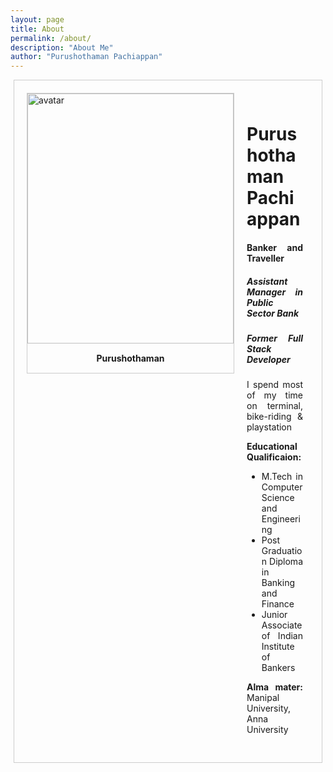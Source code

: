 ```yaml
---
layout: page
title: About
permalink: /about/
description: "About Me"
author: "Purushothaman Pachiappan"
---
```



<div style = " margin: 5px;
    border: 1px solid #ccc;
    overflow: auto;
     width: auto;
     padding: 15px;">
  
  <div style = " margin: 5px;
    border: 1px solid #ccc;
    float: left;
    overflow: auto;
     width: auto;
     ">
  
<a target="_blank" href="{{ file.path }}">

  <img src="https://drive.google.com/uc?export=view&id=1jVelp6bznXiGk3mZdBaOuoaIOrgiUGVS" alt="avatar" width="330" height="400 ">
</a>
    <div style=" padding: 15px;
    text-align: center" ><b>Purushothaman</b>
</div></div>

<div style = "     
    overflow: auto;
     width: auto;
     padding: 15px;
     text-align: justify;
    text-justify: inter-word;">

<h1><b>Purushothaman Pachiappan</b></h1>
<h4><b>Banker and Traveller</b></h4>
<h5><b>Assistant Manager in Public Sector Bank</b></h5>
<h5><b><i>Former Full Stack Developer</i></b></h5>

<p>I spend most of my time on terminal, bike-riding & playstation</p>

<p><b>Educational Qualificaion:</b> </p>
<ul>
  <li>M.Tech in Computer Science and Engineering</li>
  <li>Post Graduation Diploma in Banking and Finance</li>
  <li>Junior Associate of Indian Institute of Bankers</li>
</ul>

<p><b>
Alma mater: </b>Manipal University, Anna University</p>


</div>
</div>

